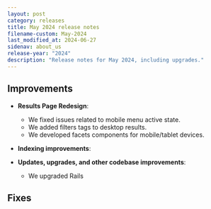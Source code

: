 ```yaml
---
layout: post
category: releases
title: May 2024 release notes
filename-custom: May-2024
last_modified_at: 2024-06-27
sidenav: about_us
release-year: "2024"
description: "Release notes for May 2024, including upgrades."
---
```

## Improvements

* **Results Page Redesign**: 
    * We fixed issues related to mobile menu active state.
     * We added filters tags to desktop results.
    * We developed facets components for mobile/tablet devices.
    
    
* **Indexing improvements**:
    
      
* **Updates, upgrades, and other codebase improvements**: 
  * We upgraded Rails

## Fixes
